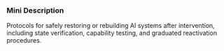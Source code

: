 ### Mini Description

Protocols for safely restoring or rebuilding AI systems after intervention, including state verification, capability testing, and graduated reactivation procedures.
